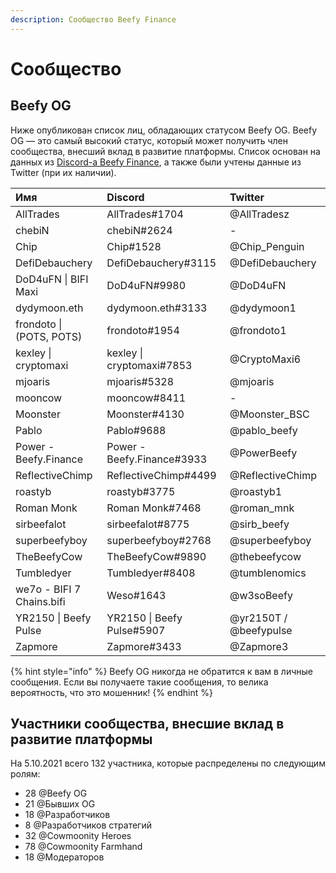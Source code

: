 ```yaml
---
description: Сообщество Beefy Finance
---
```


# Сообщество

## Beefy OG

Ниже опубликован список лиц, обладающих статусом Beefy OG. Beefy OG — это самый высокий статус, который может получить член сообщества, внесший вклад в развитие платформы. Список основан на данных из [Discord-а Beefy Finance](https://discord.gg/yq8wfHd), а также были учтены данные из Twitter \(при их наличии\).

| Имя | Discord | Twitter |
| :--- | :--- | :--- |
| AllTrades | AllTrades\#1704 | @AllTradesz |
| chebiN | chebiN\#2624 | - |
| Chip | Chip\#1528 | @Chip\_Penguin |
| DefiDebauchery | DefiDebauchery\#3115 | @DefiDebauchery |
| DoD4uFN \| BIFI Maxi | DoD4uFN\#9980 | @DoD4uFN |
| dydymoon.eth | dydymoon.eth\#3133 | @dydymoon1 |
| frondoto \| \(POTS, POTS\) | frondoto\#1954 | @frondoto1 |
| kexley \| cryptomaxi | kexley \| cryptomaxi\#7853 | @CryptoMaxi6 |
| mjoaris | mjoaris\#5328 | @mjoaris |
| mooncow | mooncow\#8411 | - |
| Moonster | Moonster\#4130 | @Moonster\_BSC |
| Pablo | Pablo\#9688 | @pablo\_beefy |
| Power - Beefy.Finance | Power - Beefy.Finance\#3933 | @PowerBeefy |
| ReflectiveChimp | ReflectiveChimp\#4499 | @ReflectiveChimp |
| roastyb | roastyb\#3775 | @roastyb1 |
| Roman Monk | Roman Monk\#7468 | @roman\_mnk |
| sirbeefalot | sirbeefalot\#8775 | @sirb\_beefy |
| superbeefyboy | superbeefyboy\#2768 | @superbeefyboy |
| TheBeefyCow | TheBeefyCow\#9890 | @thebeefycow |
| Tumbledyer | Tumbledyer\#8408 | @tumblenomics |
| we7o - BIFI 7 Chains.bifi | Weso\#1643 | @w3soBeefy |
| YR2150 \| Beefy Pulse | YR2150 \| Beefy Pulse\#5907 | @yr2150T / @beefypulse |
| Zapmore | Zapmore\#3433 | @Zapmore3 |

{% hint style="info" %}
Beefy OG никогда не обратится к вам в личные сообщения. Если вы получаете такие сообщения, то велика вероятность, что это мошенник!
{% endhint %}

## Участники сообщества, внесшие вклад в развитие платформы

На 5.10.2021 всего 132 участника, которые распределены по следующим ролям:

* 28 @Beefy OG
* 21 @Бывших OG
* 18 @Разработчиков
* 8 @Разработчиков стратегий
* 32 @Cowmoonity Heroes
* 78 @Cowmoonity Farmhand
* 18 @Модераторов

